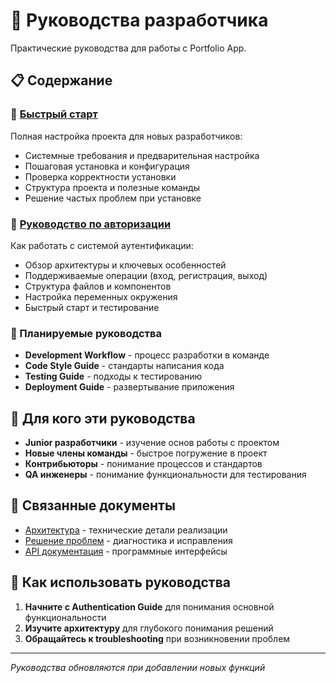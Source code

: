 # 📖 Руководства разработчика

Практические руководства для работы с Portfolio App.

## 📋 Содержание

### 🚀 [Быстрый старт](./getting-started.md)
Полная настройка проекта для новых разработчиков:
- Системные требования и предварительная настройка
- Пошаговая установка и конфигурация
- Проверка корректности установки
- Структура проекта и полезные команды
- Решение частых проблем при установке

### 🔐 [Руководство по авторизации](./authentication-guide.md)
Как работать с системой аутентификации:
- Обзор архитектуры и ключевых особенностей
- Поддерживаемые операции (вход, регистрация, выход)
- Структура файлов и компонентов
- Настройка переменных окружения
- Быстрый старт и тестирование

### 🚀 Планируемые руководства

- **Development Workflow** - процесс разработки в команде
- **Code Style Guide** - стандарты написания кода
- **Testing Guide** - подходы к тестированию
- **Deployment Guide** - развертывание приложения

## 🎯 Для кого эти руководства

- **Junior разработчики** - изучение основ работы с проектом
- **Новые члены команды** - быстрое погружение в проект
- **Контрибьюторы** - понимание процессов и стандартов
- **QA инженеры** - понимание функциональности для тестирования

## 🔗 Связанные документы

- [Архитектура](../architecture/) - технические детали реализации
- [Решение проблем](../troubleshooting/) - диагностика и исправления
- [API документация](../api/) - программные интерфейсы

## 📝 Как использовать руководства

1. **Начните с Authentication Guide** для понимания основной функциональности
2. **Изучите архитектуру** для глубокого понимания решений
3. **Обращайтесь к troubleshooting** при возникновении проблем

---

*Руководства обновляются при добавлении новых функций*
